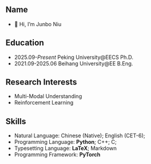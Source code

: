 <!---
- 👋 Hi, I’m Junbo Niu
- 👀 I’m interested in Multi-Modal Understanding, including Visual Pretraining, Scene Understanding (Detection and OCR), and DataCentric-AI.
- 🌱 I’m currently learning Video Understanding and OCR in VLMs.
- 📫 How to reach me jbniu25@stu.pku.edu.cn


Niujunbo2002/Niujunbo2002 is a ✨ special ✨ repository because its `README.md` (this file) appears on your GitHub profile.
You can click the Preview link to take a look at your changes.

<img align="right" src="https://github-readme-stats.vercel.app/api?username=hiyouga&show_icons=true&theme=transparent&hide_title=true&hide_rank=true" alt="stat" />
<img align="right" src="https://komarev.com/ghpvc/?username=hiyouga" alt="hiyouga" />

<img align="right" src="https://github-readme-stats.vercel.app/api?username=Niujunbo2002&show_icons=true&theme=dark&hide_title=true&hide_rank=true" alt="stat" />

--->
## Name
- 👋 Hi, I’m Junbo Niu
## Education

- 2025.09-*Present* Peking University@EECS Ph.D.
- 2021.09-2025.06 Beihang University@EE B.Eng.

## Research Interests

- Multi-Modal Understanding
- Reinforcement Learning

## Skills

- Natural Language: Chinese (Native); English (CET-6);
- Programming Language: **Python**; C++; C;
- Typesetting Language: **LaTeX**; Markdown
- Programming Framework: **PyTorch**
